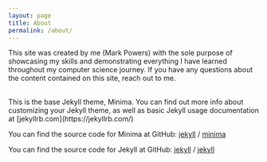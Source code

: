 ```yaml
---
layout: page
title: About
permalink: /about/
---
```


This site was created by me (Mark Powers) with the sole purpose of showcasing my skills and demonstrating everything I have learned throughout my computer science journey. If  you have any questions about the content contained on this site, reach out to me.

<br>
This is the base Jekyll theme, Minima. You can find out more info about customizing your Jekyll theme, as well as basic Jekyll usage documentation at [jekyllrb.com](https://jekyllrb.com/)

You can find the source code for Minima at GitHub:
[jekyll][jekyll-organization] /
[minima](https://github.com/jekyll/minima)

You can find the source code for Jekyll at GitHub:
[jekyll][jekyll-organization] /
[jekyll](https://github.com/jekyll/jekyll)


[jekyll-organization]: https://github.com/jekyll
